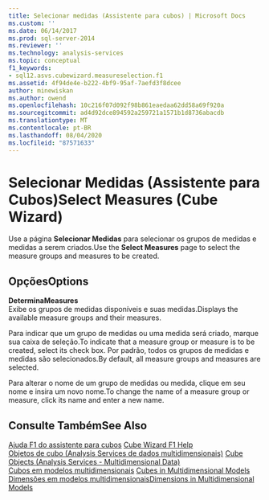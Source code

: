 ```yaml
---
title: Selecionar medidas (Assistente para cubos) | Microsoft Docs
ms.custom: ''
ms.date: 06/14/2017
ms.prod: sql-server-2014
ms.reviewer: ''
ms.technology: analysis-services
ms.topic: conceptual
f1_keywords:
- sql12.asvs.cubewizard.measureselection.f1
ms.assetid: 4f94de4e-b222-4bf9-95af-7aefd3f8dcee
author: minewiskan
ms.author: owend
ms.openlocfilehash: 10c216f07d092f98b861eaedaa62dd58a69f920a
ms.sourcegitcommit: ad4d92dce894592a259721a1571b1d8736abacdb
ms.translationtype: MT
ms.contentlocale: pt-BR
ms.lasthandoff: 08/04/2020
ms.locfileid: "87571633"
---
```

# <a name="select-measures-cube-wizard"></a><span data-ttu-id="d18b2-102">Selecionar Medidas (Assistente para Cubos)</span><span class="sxs-lookup"><span data-stu-id="d18b2-102">Select Measures (Cube Wizard)</span></span>
  <span data-ttu-id="d18b2-103">Use a página **Selecionar Medidas** para selecionar os grupos de medidas e medidas a serem criados.</span><span class="sxs-lookup"><span data-stu-id="d18b2-103">Use the **Select Measures** page to select the measure groups and measures to be created.</span></span>  
  
## <a name="options"></a><span data-ttu-id="d18b2-104">Opções</span><span class="sxs-lookup"><span data-stu-id="d18b2-104">Options</span></span>  
 <span data-ttu-id="d18b2-105">**Determina**</span><span class="sxs-lookup"><span data-stu-id="d18b2-105">**Measures**</span></span>  
 <span data-ttu-id="d18b2-106">Exibe os grupos de medidas disponíveis e suas medidas.</span><span class="sxs-lookup"><span data-stu-id="d18b2-106">Displays the available measure groups and their measures.</span></span>  
  
 <span data-ttu-id="d18b2-107">Para indicar que um grupo de medidas ou uma medida será criado, marque sua caixa de seleção.</span><span class="sxs-lookup"><span data-stu-id="d18b2-107">To indicate that a measure group or measure is to be created, select its check box.</span></span> <span data-ttu-id="d18b2-108">Por padrão, todos os grupos de medidas e medidas são selecionados.</span><span class="sxs-lookup"><span data-stu-id="d18b2-108">By default, all measure groups and measures are selected.</span></span>  
  
 <span data-ttu-id="d18b2-109">Para alterar o nome de um grupo de medidas ou medida, clique em seu nome e insira um novo nome.</span><span class="sxs-lookup"><span data-stu-id="d18b2-109">To change the name of a measure group or measure, click its name and enter a new name.</span></span>  
  
## <a name="see-also"></a><span data-ttu-id="d18b2-110">Consulte Também</span><span class="sxs-lookup"><span data-stu-id="d18b2-110">See Also</span></span>  
 <span data-ttu-id="d18b2-111">[Ajuda F1 do assistente para cubos](cube-wizard-f1-help.md) </span><span class="sxs-lookup"><span data-stu-id="d18b2-111">[Cube Wizard F1 Help](cube-wizard-f1-help.md) </span></span>  
 <span data-ttu-id="d18b2-112">[Objetos de cubo &#40;Analysis Services de dados multidimensionais&#41;](multidimensional-models-olap-logical-cube-objects/cube-objects-analysis-services-multidimensional-data.md) </span><span class="sxs-lookup"><span data-stu-id="d18b2-112">[Cube Objects &#40;Analysis Services - Multidimensional Data&#41;](multidimensional-models-olap-logical-cube-objects/cube-objects-analysis-services-multidimensional-data.md) </span></span>  
 <span data-ttu-id="d18b2-113">[Cubos em modelos multidimensionais](multidimensional-models/cubes-in-multidimensional-models.md) </span><span class="sxs-lookup"><span data-stu-id="d18b2-113">[Cubes in Multidimensional Models](multidimensional-models/cubes-in-multidimensional-models.md) </span></span>  
 [<span data-ttu-id="d18b2-114">Dimensões em modelos multidimensionais</span><span class="sxs-lookup"><span data-stu-id="d18b2-114">Dimensions in Multidimensional Models</span></span>](multidimensional-models/dimensions-in-multidimensional-models.md)  
  
  
